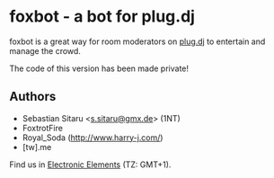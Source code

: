 ﻿foxbot - a bot for plug.dj
==========================
foxbot is a great way for room moderators on [plug.dj](http://plug.dj) to entertain and manage the crowd.

The code of this version has been made private!

Authors
-------
* Sebastian Sitaru &lt;s.sitaru@gmx.de&gt; (1NT)
* FoxtrotFire
* Royal_Soda (http://www.harry-j.com/)
* [tw].me

Find us in [Electronic Elements](http://plug.dj/electronic-elementz-1/) (TZ: GMT+1).
